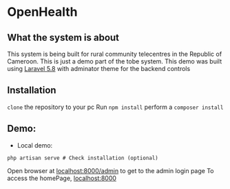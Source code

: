 
# OpenHealth


## What the system is about

This system is being built for rural community telecentres in the Republic of Cameroon. This is just a demo part of the tobe system.
This demo was built using [Laravel 5.8](https://laravel.com/docs/5.8) with adminator theme for the backend controls

## Installation

`clone` the repository to your pc
Run `npm install`
perform a `composer install`

## Demo:

- Local demo:

`php artisan serve # Check installation (optional)`

Open browser at [localhost:8000/admin](http://localhost:8000/admin) to get to the admin login page
To access the homePage, [localhost:8000](http://localhost:8000/)
